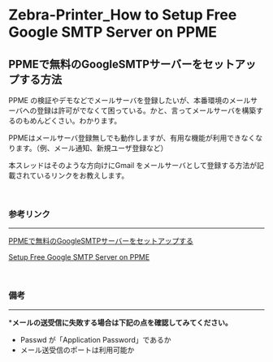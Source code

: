 # Zebra-Printer_How to Setup Free Google SMTP Server on PPME
## PPMEで無料のGoogleSMTPサーバーをセットアップする方法

PPME の検証やデモなどでメールサーバを登録したいが、本番環境のメールサーバへの登録は許可がでなくて困っている。かと、言ってメールサーバを構築するのもめんどくさい。わかります。

PPMEはメールサーバ登録無しでも動作しますが、有用な機能が利用できなくなります。（例、メール通知、新規ユーザ登録など）

本スレッドはそのような方向けにGmail をメールサーバとして登録する方法が記載されているリンクをお教えします。

</br>


### 参考リンク
---
[PPMEで無料のGoogleSMTPサーバーをセットアップする](https://supportcommunity.zebra.com/s/article/000022503?language=ja)

[Setup Free Google SMTP Server on PPME](https://supportcommunity.zebra.com/s/article/000022503?language=en_US)


</br>

### 備考 
---

***メールの送受信に失敗する場合は下記の点を確認してみてください。**

- Passwd が「Application Password」であるか
- メール送受信のポートは利用可能か


